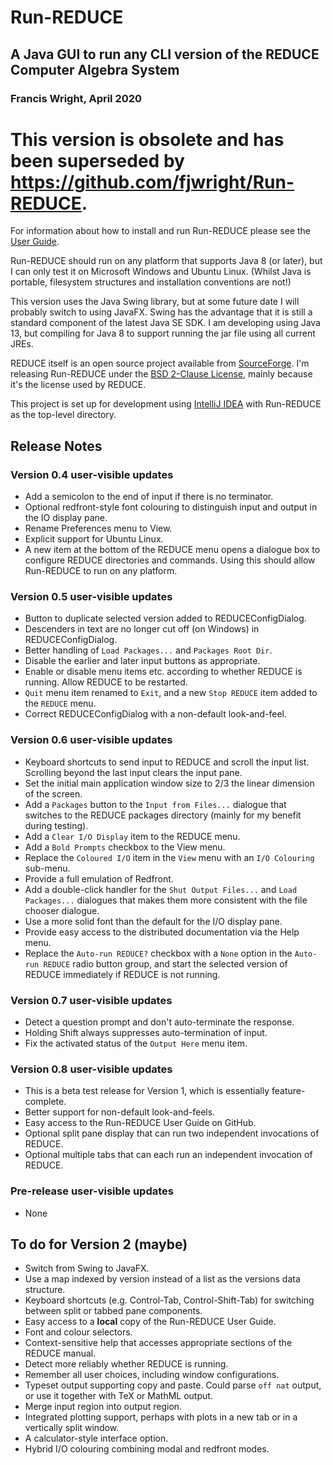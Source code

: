 # Run-REDUCE

## A Java GUI to run any CLI version of the REDUCE Computer Algebra System

### Francis Wright, April 2020

# This version is obsolete and has been superseded by https://github.com/fjwright/Run-REDUCE.

For information about how to install and run Run-REDUCE please see the
[User Guide](docs/UserGuide.md).

Run-REDUCE should run on any platform that supports Java 8 (or later),
but I can only test it on Microsoft Windows and Ubuntu Linux.  (Whilst
Java is portable, filesystem structures and installation conventions
are not!)

This version uses the Java Swing library, but at some future date I
will probably switch to using JavaFX.  Swing has the advantage that it
is still a standard component of the latest Java SE SDK.  I am
developing using Java 13, but compiling for Java 8 to support running
the jar file using all current JREs.

REDUCE itself is an open source project available from
[SourceForge](https://sourceforge.net/projects/reduce-algebra/).  I'm
releasing Run-REDUCE under the [BSD 2-Clause License](LICENSE), mainly
because it's the license used by REDUCE.

This project is set up for development using [IntelliJ
IDEA](https://www.jetbrains.com/idea/) with Run-REDUCE as the
top-level directory.

## Release Notes

### Version 0.4 user-visible updates

* Add a semicolon to the end of input if there is no terminator.
* Optional redfront-style font colouring to distinguish input and
  output in the IO display pane.
* Rename Preferences menu to View.
* Explicit support for Ubuntu Linux.
* A new item at the bottom of the REDUCE menu opens a dialogue box to
  configure REDUCE directories and commands.  Using this should allow
  Run-REDUCE to run on any platform.

### Version 0.5 user-visible updates

* Button to duplicate selected version added to REDUCEConfigDialog.
* Descenders in text are no longer cut off (on Windows) in
  REDUCEConfigDialog.
* Better handling of `Load Packages...` and `Packages Root Dir`.
* Disable the earlier and later input buttons as appropriate.
* Enable or disable menu items etc. according to whether REDUCE is
  running.  Allow REDUCE to be restarted.
* `Quit` menu item renamed to `Exit`, and a new `Stop REDUCE` item
  added to the `REDUCE` menu.
* Correct REDUCEConfigDialog with a non-default look-and-feel.

### Version 0.6 user-visible updates

* Keyboard shortcuts to send input to REDUCE and scroll the input
  list.  Scrolling beyond the last input clears the input pane.
* Set the initial main application window size to 2/3 the linear
  dimension of the screen.
* Add a `Packages` button to the `Input from Files...` dialogue that
  switches to the REDUCE packages directory (mainly for my benefit
  during testing).
* Add a `Clear I/O Display` item to the REDUCE menu.
* Add a `Bold Prompts` checkbox to the View menu.
* Replace the `Coloured I/O` item in the `View` menu with an `I/O
  Colouring` sub-menu.
* Provide a full emulation of Redfront.
* Add a double-click handler for the `Shut Output Files...` and `Load
  Packages...` dialogues that makes them more consistent with the file
  chooser dialogue.
* Use a more solid font than the default for the I/O display pane.
* Provide easy access to the distributed documentation via the Help
  menu.
* Replace the `Auto-run REDUCE?` checkbox with a `None` option in the
  `Auto-run REDUCE` radio button group, and start the selected version
  of REDUCE immediately if REDUCE is not running.

### Version 0.7 user-visible updates

* Detect a question prompt and don't auto-terminate the response.
* Holding Shift always suppresses auto-termination of input.
* Fix the activated status of the `Output Here` menu item.

### Version 0.8 user-visible updates

* This is a beta test release for Version 1, which is essentially
  feature-complete.
* Better support for non-default look-and-feels.
* Easy access to the Run-REDUCE User Guide on GitHub.
* Optional split pane display that can run two independent invocations
  of REDUCE.
* Optional multiple tabs that can each run an independent invocation
  of REDUCE.

### Pre-release user-visible updates

* None

## To do for Version 2 (maybe)

* Switch from Swing to JavaFX.
* Use a map indexed by version instead of a list as the versions data
  structure.
* Keyboard shortcuts (e.g. Control-Tab, Control-Shift-Tab) for
  switching between split or tabbed pane components.
* Easy access to a **local** copy of the Run-REDUCE User Guide.
* Font and colour selectors.
* Context-sensitive help that accesses appropriate sections of the
  REDUCE manual.
* Detect more reliably whether REDUCE is running.
* Remember all user choices, including window configurations.
* Typeset output supporting copy and paste. Could parse `off nat`
  output, or use it together with TeX or MathML output.
* Merge input region into output region.
* Integrated plotting support, perhaps with plots in a new tab or in a
  vertically split window.
* A calculator-style interface option.
* Hybrid I/O colouring combining modal and redfront modes.
